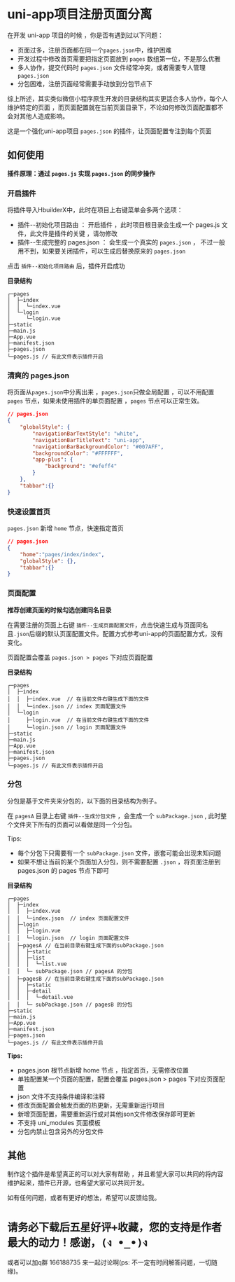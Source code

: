 # uni-app项目注册页面分离
在开发 uni-app 项目的时候 ，你是否有遇到过以下问题：
- 页面过多，注册页面都在同一个`pages.json`中，维护困难
- 开发过程中修改首页需要把指定页面放到 `pages` 数组第一位，不是那么优雅
- 多人协作，提交代码时 `pages.json` 文件经常冲突，或者需要专人管理`pages.json`
- 分包困难，注册页面经常需要手动放到分包节点下

综上所述，其实类似微信小程序原生开发的目录结构其实更适合多人协作，每个人维护特定的页面 ，而页面配置就在当前页面目录下，不论如何修改页面配置都不会对其他人造成影响。

这是一个强化uni-app项目 `pages.json` 的插件，让页面配置专注到每个页面

## 如何使用
**插件原理：通过 `pages.js` 实现 `pages.json` 的同步操作**

### 开启插件
将插件导入HbuilderX中，此时在项目上右键菜单会多两个选项：
- 插件--初始化项目路由 ： 开启插件 ，此时项目根目录会生成一个 pages.js 文件，此文件是插件的关键 ，请勿修改
- 插件--生成完整的 pages.json ： 会生成一个真实的 `pages.json` ， 不过一般用不到，如果要关闭插件，可以生成后替换原来的 `pages.json`

点击 `插件--初始化项目路由` 后，插件开启成功

**目录结构**
```
┌─pages               
│  ├─index
│  │  └─index.vue    
│  └─login
│     └─login.vue    
├─static             
├─main.js       
├─App.vue          
├─manifest.json  
├─pages.json 
└─pages.js // 有此文件表示插件开启
```


### 清爽的 pages.json
将页面从`pages.json`中分离出来  ，`pages.json`只做全局配置 ，可以不用配置 `pages` 节点，如果未使用插件的单页面配置 ，`pages` 节点可以正常生效。

```json
// pages.json
{
	"globalStyle": {
		"navigationBarTextStyle": "white",
		"navigationBarTitleText": "uni-app",
		"navigationBarBackgroundColor": "#007AFF",
		"backgroundColor": "#FFFFFF",
		"app-plus": {
			"background": "#efeff4"
		}
	},
	"tabbar":{}
}
```

### 快速设置首页

`pages.json` 新增 `home` 节点，快速指定首页

```json
// pages.json
{
	"home":"pages/index/index",
	"globalStyle": {},
	"tabbar":{}
}
```

### 页面配置
**推荐创建页面的时候勾选创建同名目录**

在需要注册的页面上右键 `插件--生成页面配置文件`，点击快速生成与页面同名且`.json`后缀的默认页面配置文件。配置方式参考uni-app的页面配置方式，没有变化。

页面配置会覆盖 `pages.json > pages` 下对应页面配置

**目录结构**
```
┌─pages               
│  ├─index
│  │  ├─index.vue  // 在当前文件右键生成下面的文件
│  │  └─index.json // index 页面配置文件    
│  └─login
│     ├─login.vue  // 在当前文件右键生成下面的文件  
│     └─login.json // login 页面配置文件    
├─static             
├─main.js       
├─App.vue          
├─manifest.json  
├─pages.json 
└─pages.js // 有此文件表示插件开启
```


### 分包
分包是基于文件夹来分包的，以下面的目录结构为例子。

在 `pagesA` 目录上右键 `插件--生成分包文件` ，会生成一个 `subPackage.json` , 此时整个文件夹下所有的页面可以看做是同一个分包。

Tips:
- 每个分包下只需要有一个 `subPackage.json` 文件，嵌套可能会出现未知问题
- 如果不想让当前的某个页面加入分包，则不需要配置 `.json` ，将页面注册到 pages.json 的 pages 节点下即可


**目录结构**
```
┌─pages               
│  ├─index
│  │  ├─index.vue    
│  │  └─index.json	// index 页面配置文件    
│  ├─login
│  │  ├─login.vue    
│  │  └─login.json	// login 页面配置文件   
│  ├─pagesA	// 在当前目录右键生成下面的subPackage.json 
│  │  ├─static
│  │  ├─list
│  │  │  └─list.vue 
│  │  └─ subPackage.json // pagesA 的分包
│  ├─pagesB	// 在当前目录右键生成下面的subPackage.json 
│  │  ├─static
│  │  ├─detail
│  │  │  └─detail.vue 
│  │  └─ subPackage.json // pagesB 的分包
├─static             
├─main.js       
├─App.vue          
├─manifest.json  
├─pages.json 
└─pages.js // 有此文件表示插件开启 
```

**Tips:**

- pages.json 根节点新增 home 节点 ，指定首页，无需修改位置
- 单独配置某一个页面的配置，配置会覆盖 pages.json > pages 下对应页面配置
- json 文件不支持条件编译和注释
- 修改页面配置会触发页面的热更新，无需重新运行项目
- 新增页面配置，需要重新运行或对其他json文件修改保存即可更新
- 不支持 uni_modules 页面模板
- 分包内禁止包含另外的分包文件

## 其他
制作这个插件是希望真正的可以对大家有帮助 ，并且希望大家可以共同的将内容维护起来，插件已开源，也希望大家可以共同开发。

如有任何问题，或者有更好的想法，希望可以反馈给我。

# `请务必下载后五星好评+收藏，您的支持是作者最大的动力！感谢，(ง •_•)ง`  
或者可以加q群 166188735 来一起讨论啊(ps: 不一定有时间解答问题，一切随缘)。